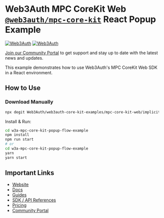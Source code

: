 # Web3Auth MPC CoreKit Web [`@web3auth/mpc-core-kit`](https://web3auth.io/docs/sdk/core-kit/mpc-core-kit) React Popup Example

[![Web3Auth](https://img.shields.io/badge/Web3Auth-SDK-blue)](https://web3auth.io/docs/sdk/core-kit/mpc-core-kit)
[![Web3Auth](https://img.shields.io/badge/Web3Auth-Community-cyan)](https://community.web3auth.io)

[Join our Community Portal](https://community.web3auth.io/) to get support and stay up to date with the latest news and updates.

This example demonstrates how to use Web3Auth's MPC CoreKit Web SDK in a React environment.

## How to Use

### Download Manually

```bash
npx degit Web3Auth/web3auth-core-kit-examples/mpc-core-kit-web/implicit-flow-examples/mpc-core-kit-popup-flow-example w3a-mpc-core-kit-popup-flow-example
```

Install & Run:

```bash
cd w3a-mpc-core-kit-popup-flow-example
npm install
npm run start
# or
cd w3a-mpc-core-kit-popup-flow-example
yarn
yarn start
```

## Important Links

- [Website](https://web3auth.io)
- [Docs](https://web3auth.io/docs)
- [Guides](https://web3auth.io/docs/guides)
- [SDK / API References](https://web3auth.io/docs/sdk)
- [Pricing](https://web3auth.io/pricing.html)
- [Community Portal](https://community.web3auth.io)
